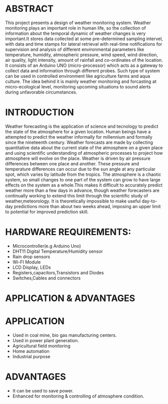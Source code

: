 # ABSTRACT
This project presents a design of weather monitoring system. Weather monitoring plays an important role in human life, so the collection of information about the temporal dynamic of weather changes is very important.It stores data collected at some pre-determined sampling intervel, with data and time stamps for lateral retrieval with real-time notifications for supervision and analysis of different environmental parameters like temperature, humidity, atmospheric pressure, wind speed, wind direction, air quality, light intensity, amount of rainfall and co-ordinates of the location. It consists of an Arduino UNO (micro-processor) which acts as a gateway to collect data and information through different probes. Such type of system can be used in controlled environment like agriculture farms and aqua culture. The idea behind it is mainly weather monitoring and forcasting at micro-ecological level, monitoring upcoming situations to sound alerts during unfavorable circumstances.
# INTRODUCTION
Weather forecasting is the application of science and tecnology to predict the state of the atmosphere for a given location. Human beings have a attempted to predict the weather informally for millennium and formally since the nineteenth century. Weather forecasts are made by collecting quantitative data about the current state of the atmosphere on a given place and using scientific understanding of atmospheric processes to project how atmosphere will evolve on the place. Weather is driven by air pressure differences between one place and another. These pressure and temperature differences can occur due to the sun angle at any particular spot, which varies by latitude from the tropics. The atmosphere is a chaotic system, so small changes to one part of the system can grow to have large effects on the system as a whole.This makes it difficult to accurately predict weather more than a few days in advance, though weather forecasters are continually working to extend this limit through the scientific study of weather,meteorology. It is theoretically impossible to make useful day-to-day predictions more than about two weeks ahead, imposing an upper limit to potential for improved prediction skill.
# HARDWARE REQUIREMENTS:
* Microcontroller(e.g Arduino Uno)
* DHT11 Digital Temperature/Humidity sensor
* Rain drop sensors
* Wi-FI Module
* LCD Display, LEDs
* Registers,capacitors,Transistors and Diodes
* Switches,Cables and connectors
# APPLICATION & ADVANTAGES
# APPLICATION
* Used in coal mine, bio gas manufacturing centers.
* Used in power plant generation.
* Agricultural field monitoring
* Home automation
* Industrial purpose
# ADVANTAGES
* It can be used to save power.
* Enhanced for monitoring & controlling of atmosphere condition.
